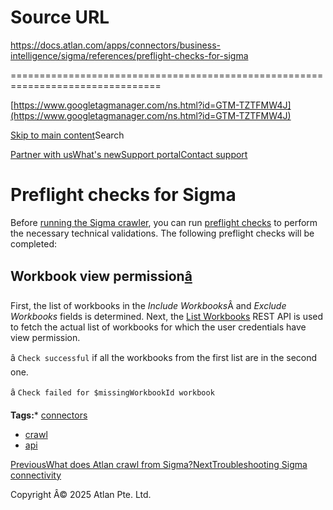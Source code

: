 # Source URL
https://docs.atlan.com/apps/connectors/business-intelligence/sigma/references/preflight-checks-for-sigma

================================================================================

<!--
canonical: https://docs.atlan.com/apps/connectors/business-intelligence/sigma/references/preflight-checks-for-sigma
link-alternate: https://docs.atlan.com/apps/connectors/business-intelligence/sigma/references/preflight-checks-for-sigma
meta-description: First, the list of workbooks in the _Include Workbooks_Â and _Exclude Workbooks_ fields is determined. Next, the [List Workbooks](https://help.sigmacomputing.com/hc/en-us/articles/4408555666323) REST API is used to fetch the actual list of workbooks for which the user credentials have view permission.
meta-docsearch:docusaurus_tag: docs-default-current
meta-docsearch:language: en
meta-docsearch:version: current
meta-docusaurus_locale: en
meta-docusaurus_tag: docs-default-current
meta-docusaurus_version: current
meta-generator: Docusaurus v3.8.1
meta-og-description: First, the list of workbooks in the _Include Workbooks_Â and _Exclude Workbooks_ fields is determined. Next, the [List Workbooks](https://help.sigmacomputing.com/hc/en-us/articles/4408555666323) REST API is used to fetch the actual list of workbooks for which the user credentials have view permission.
meta-og-locale: en
meta-og-title: Preflight checks for Sigma | Atlan Documentation
meta-og-url: https://docs.atlan.com/apps/connectors/business-intelligence/sigma/references/preflight-checks-for-sigma
meta-twitter:card: summary_large_image
meta-viewport: width=device-width,initial-scale=1
title: Preflight checks for Sigma | Atlan Documentation
-->

[https://www.googletagmanager.com/ns.html?id=GTM-TZTFMW4J](https://www.googletagmanager.com/ns.html?id=GTM-TZTFMW4J)

[Skip to main content](#__docusaurus_skipToContent_fallback)Search

[Partner with us](https://docs.google.com/forms/d/e/1FAIpQLScuAIhCm2GS7YFstrOjawbP8J7PUmOynQo7wI2yGCcCyEcVSw/viewform)[What's new](https://shipped.atlan.com/)[Support portal](https://atlan.zendesk.com/auth/v2/login/signin?return_to=https%3A%2F%2Fatlan.zendesk.com%2Fhc%2Fen-us&theme=hc&locale=en-us&brand_id=1900000425113&auth_origin=1900000425113%2Cfalse%2Ctrue)[Contact support](/support/submit-request)

Preflight checks for Sigma
==========================

Before [running the Sigma crawler](/apps/connectors/business-intelligence/sigma/how-tos/crawl-sigma), you can run [preflight checks](/product/connections/concepts/what-are-preflight-checks) to perform the necessary technical validations. The following preflight checks will be completed:

Workbook view permission[â](#workbook-view-permission "Direct link to Workbook view permission")
--------------------------------------------------------------------------------------------------

First, the list of workbooks in the *Include Workbooks*Â and *Exclude Workbooks* fields is determined. Next, the [List Workbooks](https://help.sigmacomputing.com/hc/en-us/articles/4408555666323) REST API is used to fetch the actual list of workbooks for which the user credentials have view permission.

â `Check successful` if all the workbooks from the first list are in the second one.

â `Check failed for $missingWorkbookId workbook`

**Tags:*** [connectors](/tags/connectors)
* [crawl](/tags/crawl)
* [api](/tags/api)

[PreviousWhat does Atlan crawl from Sigma?](/apps/connectors/business-intelligence/sigma/references/what-does-atlan-crawl-from-sigma)[NextTroubleshooting Sigma connectivity](/apps/connectors/business-intelligence/sigma/troubleshooting/troubleshooting-sigma-connectivity)

Copyright Â© 2025 Atlan Pte. Ltd.

